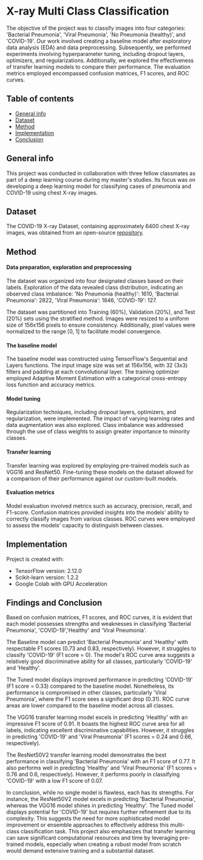 
# X-ray Multi Class Classification

 The objective of the project was to classify images into four categories: 'Bacterial Pneumonia', 'Viral Pneumonia', 'No Pneumonia (healthy)', and 'COVID-19'. Our work involved creating a baseline model after exploratory data analysis (EDA) and data preprocessing. Subsequently, we performed experiments involving hyperparameter tuning, including dropout layers, optimizers, and regularizations. Additionally, we explored the effectiveness of transfer learning models to compare their performance. The evaluation metrics employed encompassed confusion matrices, F1 scores, and ROC curves.


## Table of contents
* [General info](#general-info)
* [Dataset](#dataset)
* [Method](#method)
* [Implementation](#inplementation)
* [Conclusion](#findings-and-conclusion)

## General info
This project was conducted in collaboration with three fellow classmates as part of a deep learning course during my master's studies. Its focus was on developing a deep learning model for classifying cases of pneumonia and COVID-19 using chest X-ray images. 

## Dataset
The COVID-19 X-ray Dataset, containing approximately 6400 chest X-ray images, was obtained from an open-source [repository](https://darwin.v7labs.com/v7-labs/covid-19-chest-x-ray-dataset?sort=priority%3Adesc). 
	

## Method	
#### Data preparation, exploration and preprocessing
The dataset was organized into four designated classes based on their labels. Exploration of the data revealed class distribution, indicating an observed class imbalance: 'No Pneumonia (healthy)': 1610, 'Bacterial Pneumonia': 2822, 'Viral Pneumonia': 1846, 'COVID-19': 127.

The dataset was partitioned into Training (60%), Validation (20%), and Test (20%) sets using the stratified method. Images were resized to a uniform size of 156x156 pixels to ensure consistency. Additionally, pixel values were normalized to the range [0, 1] to facilitate model convergence.

#### The baseline model
The baseline model was constructed using TensorFlow's Sequential and Layers functions. The input image size was set at 156x156, with 32 (3x3) filters and padding at each convolutional layer. The training optimizer employed Adaptive Moment Estimation with a categorical cross-entropy loss function and accuracy metrics.
#### Model tuning
Regularization techniques, including dropout layers, optimizers, and regularization, were implemented. The impact of varying learning rates and data augmentation was also explored. Class imbalance was addressed through the use of class weights to assign greater importance to minority classes.
#### Transfer learning
Transfer learning was explored by employing pre-trained models such as VGG16 and ResNet50. Fine-tuning these models on the dataset allowed for a comparison of their performance against our custom-built models.
#### Evaluation metrics
Model evaluation involved metrics such as accuracy, precision, recall, and F1-score. Confusion matrices provided insights into the models' ability to correctly classify images from various classes. ROC curves were employed to assess the models' capacity to distinguish between classes.

## Implementation
Project is created with:
* TensorFlow version: 2.12.0
* Scikit-learn version: 1.2.2
* Google Colab with GPU Acceleration

## Findings and Conclusion
Based on confusion matrices, F1 scores, and ROC curves, it is evident that each model possesses strengths and weaknesses in classifying 'Bacterial Pneumonia', 'COVID-19','Healthy' and 'Viral Pneumonia'.

The Baseline model can predict 'Bacterial Pneumonia' and 'Healthy' with respectable F1 scores (0.73 and 0.83, respectively). However, it struggles to classify 'COVID-19' (F1 score = 0). The model's ROC curve area suggests a relatively good discriminative ability for all classes, particularly 'COVID-19' and 'Healthy'.

The Tuned model displays improved performance in predicting 'COVID-19' (F1 score = 0.33) compared to the baseline model. Nonetheless, its performance is compromised in other classes, particularly 'Viral Pneumonia', where the F1 score sees a significant drop (0.31). ROC curve areas are lower compared to the baseline model across all classes.

The VGG16 transfer learning model excels in predicting 'Healthy' with an impressive F1 score of 0.91. It boasts the highest ROC curve area for all labels, indicating excellent discriminative capabilities. However, it struggles in predicting 'COVID-19' and 'Viral Pneumonia' (F1 scores = 0.24 and 0.66, respectively).

The ResNet50V2 transfer learning model demonstrates the best performance in classifying 'Bacterial Pneumonia' with an F1 score of 0.77. It also performs well in predicting 'Healthy' and 'Viral Pneumonia' (F1 scores = 0.76 and 0.6, respectively). However, it performs poorly in classifying 'COVID-19' with a low F1 score of 0.07.

In conclusion, while no single model is flawless, each has its strengths. For instance, the ResNet50V2 model excels in predicting 'Bacterial Pneumonia', whereas the VGG16 model shines in predicting 'Healthy'. The Tuned model displays potential for 'COVID-19' but requires further refinement due to its complexity. This suggests the need for more sophisticated model improvement or ensemble approaches to effectively address this multi-class classification task. This project also emphasizes that transfer learning can save significant computational resources and time by leveraging pre-trained models, especially when creating a robust model from scratch would demand extensive training and a substantial dataset.